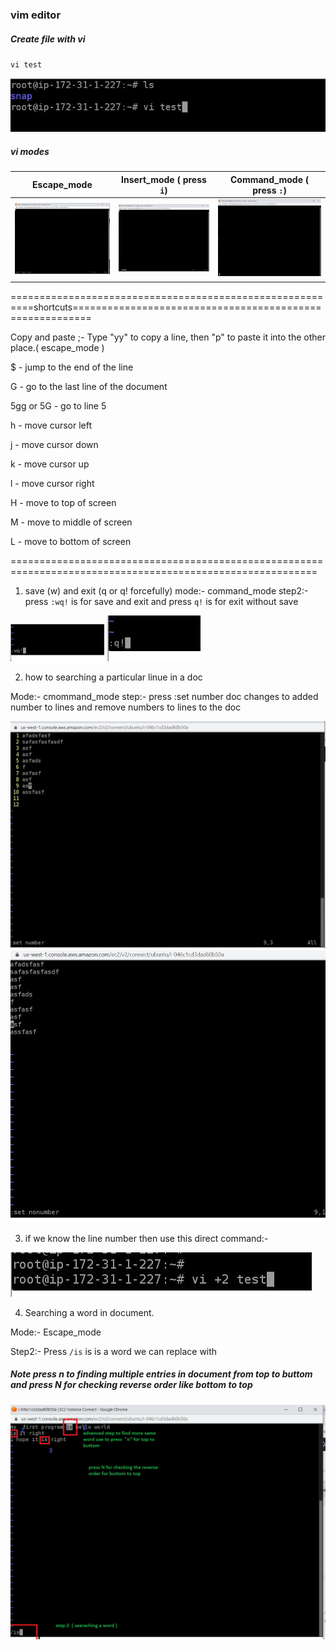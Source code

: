 ### vim editor

##### Create file with vi
`vi test`


<img src="https://github.com/padalasurendramac/vimeditor/blob/51edd2cfaf4916b80dcfb4c123b9f9eb28efa0dc/image/vi_test.JPG">


##### vi modes
| Escape_mode | Insert_mode ( press `i`) | Command_mode ( press `:`) |
| -- | -- | -- |
| <img src="https://github.com/padalasurendramac/vimeditor/blob/51edd2cfaf4916b80dcfb4c123b9f9eb28efa0dc/image/escape_mode.JPG" width=250 > | <img src="https://github.com/padalasurendramac/vimeditor/blob/51edd2cfaf4916b80dcfb4c123b9f9eb28efa0dc/image/insert_mode.JPG" width=250 > | <img src="https://github.com/padalasurendramac/vimeditor/blob/51edd2cfaf4916b80dcfb4c123b9f9eb28efa0dc/image/command_mode.JPG" width=250 > |




==========================================================shortcuts=========================================================

Copy and paste ;-   Type "yy" to copy a line, then "p" to paste it into the other place.( escape_mode )


 
$ - jump to the end of the line


G - go to the last line of the document


5gg or 5G - go to line 5


h - move cursor left


j - move cursor down


k - move cursor up


l - move cursor right


H - move to top of screen


M - move to middle of screen


L - move to bottom of screen


===========================================================================================================

1. save (w) and exit (q or q! forcefully)
   mode:- command_mode
   step2:-press `:wq!` is for save and exit and press `q!` is for exit without save
 
<img src="https://github.com/padalasurendramac/vimeditor/blob/c727d044ff129bd431b2255cc99eaf26ca73eb87/image/Save_and_Exit.JPG" width=150 >

<img src="https://github.com/padalasurendramac/vimeditor/blob/c727d044ff129bd431b2255cc99eaf26ca73eb87/image/exit_without_save.JPG" width=150 >



2. how to searching a particular linue in a doc

  Mode:- cmommand_mode
  step:- press :set number doc changes to added number to lines and remove numbers to lines to the doc
  
  
<img src="https://github.com/padalasurendramac/vimeditor/blob/c727d044ff129bd431b2255cc99eaf26ca73eb87/image/searching_doc_with_lines.JPG"  >


<img src="https://github.com/padalasurendramac/vimeditor/blob/c727d044ff129bd431b2255cc99eaf26ca73eb87/image/number_unset_nonumber.JPG" >

3. if  we know the line number then use this direct command:-

<img src="https://github.com/padalasurendramac/vimeditor/blob/c727d044ff129bd431b2255cc99eaf26ca73eb87/image/direct_to_the_particular_line.JPG" >





4. Searching a word in document.


Mode:- Escape_mode 


Step2:- Press `/is` is is a word we can replace with 



##### Note press n to finding multiple entries in document from top to buttom  and press N for checking reverse order like bottom to top
        
        
        
  <img src="https://github.com/padalasurendramac/vimeditor/blob/4da4a8bb248ca91548b848cd637f6f20dbf42435/image/searching_a_work_in_a_document.png" >

